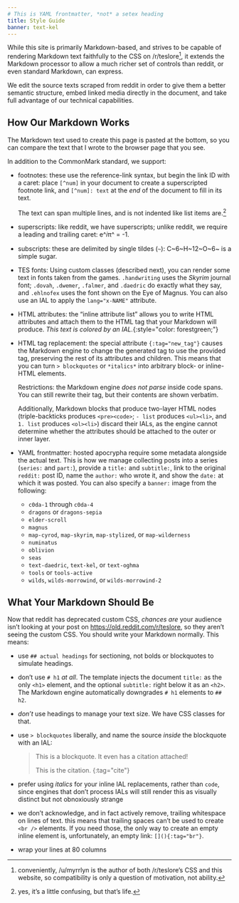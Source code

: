 ```yaml
---
# This is YAML frontmatter, *not* a setex heading
title: Style Guide
banner: text-kel
---
```


While this site is primarily Markdown-based, and strives to be capable
of rendering Markdown text faithfully to the CSS on /r/teslore[^1], it
extends the Markdown processor to allow a much richer set of controls
than reddit, or even standard Markdown, can express.

We edit the source texts scraped from reddit in order to give them a
better semantic structure, embed linked media directly in the document,
and take full advantage of our technical capabilities.

## How Our Markdown Works

The Markdown text used to create this page is pasted at the bottom, so
you can compare the text that I wrote to the browser page that you see.

In addition to the CommonMark standard, we support:

- footnotes: these use the reference-link syntax, but begin the link ID
  with a caret: place `[^num]` in your document to create a
  superscripted footnote link, and `[^num]: text` at the *end* of the
  document to fill in its text.

  The text can span multiple lines, and is not indented like list items
  are.[^2]

- superscripts: like reddit, we have superscripts; unlike reddit, we
  require a leading and trailing caret: e^𝑖π^ = -1.

- subscripts: these are delimited by single tildes (`~`): C~6~H~12~O~6~
  is a simple sugar.

- TES fonts: Using custom classes (described next), you can render some
  text in fonts taken from the games. `.handwriting` uses the *Skyrim*
  journal font; `.dovah`, `.dwemer`, `.falmer`, and `.daedric` do
  exactly what they say, and `.ehlnofex` uses the font shown on the Eye
  of Magnus. You can also use an IAL to apply the `lang="x-NAME"`
  attribute.

- HTML attributes: the “inline attribute list” allows you to write HTML
  attributes and attach them to the HTML tag that your Markdown will
  produce.
  *This text is colored by an IAL.*{:style="color: forestgreen;"}

- HTML tag replacement: the special attribute `{:tag="new_tag"}` causes
  the Markdown engine to change the generated tag to use the provided
  tag, preserving the rest of its attributes and children. This means
  that you can turn `> blockquotes` or `*italics*` into arbitrary block-
  or inline- HTML elements.

  Restrictions: the Markdown engine *does not parse* inside code spans.
  You can still rewrite their tag, but their contents are shown
  verbatim.

  Additionally, Markdown blocks that produce two-layer HTML nodes
  (triple-backticks produces `<pre><code>`; `- list` produces
  `<ul><li>`, and `1. list` produces `<ol><li>`) discard their IALs, as
  the engine cannot determine whether the attributes should be attached
  to the outer or inner layer.

- YAML frontmatter: hosted apocrypha require some metadata alongside the
  actual text. This is how we manage collecting posts into a series
  (`series:` and `part:`), provide a `title:` and `subtitle:`, link to
  the original `reddit:` post ID, name the `author:` who wrote it, and
  show the `date:` at which it was posted. You can also specify a
  `banner:` image from the following:

  - `c0da-1` through `c0da-4`
  - `dragons` or `dragons-sepia`
  - `elder-scroll`
  - `magnus`
  - `map-cyrod`, `map-skyrim`, `map-stylized`, or `map-wilderness`
  - `numinatus`
  - `oblivion`
  - `seas`
  - `text-daedric`, `text-kel`, or `text-oghma`
  - `tools` or `tools-active`
  - `wilds`, `wilds-morrowind`, or `wilds-morrowind-2`

## What Your Markdown Should Be

Now that reddit has deprecated custom CSS, *chances are* your audience
isn’t looking at your post on <https://old.reddit.com/r/teslore>, so
they aren’t seeing the custom CSS. You should write your Markdown
normally. This means:

- use `## actual headings` for sectioning, not bolds or blockquotes to
  simulate headings.
- don’t use `# h1` *at all*. The template injects the document `title:`
  as the only `<h1>` element, and the optional `subtitle:` right below
  it as an `<h2>`. The Markdown engine automatically downgrades `# h1`
  elements to `## h2`.
- *don’t* use headings to manage your text size. We have CSS classes for
  that.
- use `> blockquotes` liberally, and name the source *inside* the blockquote
  with an IAL:

  > This is a blockquote. It even has a citation attached!
  >
  > This is the citation.
  > {:tag="cite"}
- prefer using *italics* for your inline IAL replacements, rather than `code`,
  since engines that don’t process IALs will still render this as visually
  distinct but not obnoxiously strange
- we don’t acknowledge, and in fact actively remove, trailing whitespace on
  lines of text. this means that trailing spaces can’t be used to create
  `<br />` elements. If you need those, the only way to create an empty inline
  element is, unfortunately, an empty link: `[](){:tag="br"}`.
- wrap your lines at 80 columns

[^1]: conveniently, /u/myrrlyn is the author of both /r/teslore’s CSS
and this website, so compatibility is only a question of motivation, not
ability.
[^2]: yes, it’s a little confusing, but that’s life.

